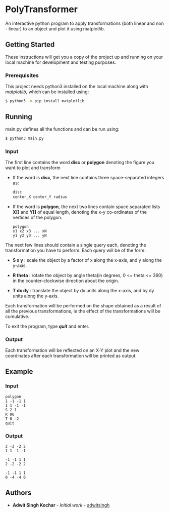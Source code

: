 # PolyTransformer
An interactive python program to apply transformations (both linear and non - linear) to an object and plot it using matplotlib.

## Getting Started

These instructions will get you a copy of the project up and running on your local machine for development and testing purposes.

### Prerequisites

This project needs python3 installed on the local machine along with *matplotlib*, which can be installed using:

```bash
$ python3 -m pip install matplotlib
```



## Running

main.py defines all the functions and can be run using:

```bash
$ python3 main.py
```

### Input

The first line contains the word **disc** or **polygon** denoting the figure you want to plot and transform

- If the word is **disc**, the next line contains three space-separated integers as:

  ```bash
  disc
  center_X center_Y radius
  ```

  

- If the word is **polygon**, the next two lines contain space separated lists **X[]** and **Y[]** of equal length, denoting the x-y co-ordinates of the vertices of the polygon. 

  ```
  polygon
  x1 x2 x3 ... xN
  y1 y2 y3 ... yN
  ```


The next few lines should contain a single query each, denoting the transformation you have to perform. Each query will be of the form:

- **S x y** : scale the object by a factor of x along the x-axis, and y along the y-axis.

- **R theta** : rotate the object by angle theta(in degrees, 0 <= theta <= 360) in the counter-clockwise direction about the origin.

- **T dx dy** : translate the object by dx units along the x-axis, and by dy units along the y-axis. 

Each transformation will be performed on the shape obtained as a result of all the previous transformations, ie the effect of the transformations will be cumulative. 

To exit the program, type ***quit*** and enter.

### Output

Each transformation will be reflected on an X-Y plot and the new coordinates after each transformation will be printed as output.



## Example

### Input

```b
polygon
1 -1 -1 1
1 1 -1 -1
S 2 1
R 90
T 0 -2
quit
```

### Output

```
2 -2 -2 2
1 1 -1 -1

-1 -1 1 1
2 -2 -2 2

-1 -1 1 1
0 -4 -4 0
```



## Authors

* **Adwit Singh Kochar** - *Initial work* - [adwitsingh](https://github.com/adwitsingh)
